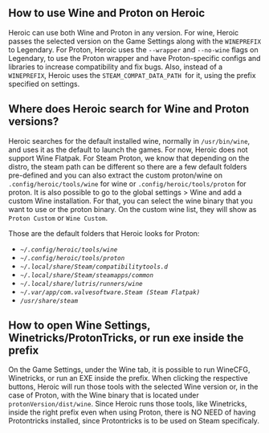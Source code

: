 ## How to use Wine and Proton on Heroic

Heroic can use both Wine and Proton in any version.
For wine, Heroic passes the selected version on the Game Settings along with the `WINEPREFIX` to Legendary.
For Proton, Heroic uses the `--wrapper` and `--no-wine` flags on Legendary, to use the Proton wrapper and have Proton-specific configs and libraries to increase compatibility and fix bugs. Also, instead of a `WINEPREFIX`, Heroic uses the `STEAM_COMPAT_DATA_PATH `for it, using the prefix specified on settings.

## Where does Heroic search for Wine and Proton versions?

Heroic searches for the default installed wine, normally in `/usr/bin/wine`, and uses it as the default to launch the games. For now, Heroic does not support Wine Flatpak.
For Steam Proton, we know that depending on the distro, the steam path can be different so there are a few default folders pre-defined and you can also extract the custom proton/wine on `.config/heroic/tools/wine` for wine or `.config/heroic/tools/proton` for proton. It is also possible to go to the global settings >  Wine and add a custom Wine installation. 
For that, you can select the wine binary that you want to use or the proton binary. On the custom wine list, they will show as `Proton Custom` or `Wine Custom`.

Those are the default folders that Heroic looks for Proton:
        <ul>
          <i>
            <li>`~/.config/heroic/tools/wine`</li>
            <li>`~/.config/heroic/tools/proton`</li>
            <li>`~/.local/share/Steam/compatibilitytools.d`</li>
            <li>`~/.local/share/Steam/steamapps/common`</li>
            <li>`~/.local/share/lutris/runners/wine`</li>
            <li>`~/.var/app/com.valvesoftware.Steam (Steam Flatpak)`</li>
            <li>`/usr/share/steam`</li>
          </i>
        </ul>

## How to open Wine Settings, Winetricks/ProtonTricks, or run exe inside the prefix

On the Game Settings, under the Wine tab, it is possible to run WineCFG, Winetricks, or run an EXE inside the prefix.
When clicking the respective buttons, Heroic will run those tools with the selected Wine version or, in the case of Proton, with the Wine binary that is located under `protonVersion/dist/wine`.
Since Heroic runs those tools, like Winetricks, inside the right prefix even when using Proton, there is NO NEED of having Protontricks installed, since Protontricks is to be used on Steam specificaly.